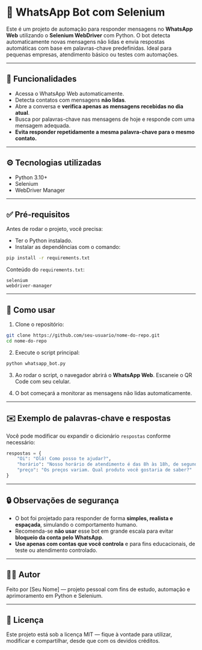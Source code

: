 # 🤖 WhatsApp Bot com Selenium

Este é um projeto de automação para responder mensagens no **WhatsApp Web** utilizando o **Selenium WebDriver** com Python. O bot detecta automaticamente novas mensagens não lidas e envia respostas automáticas com base em palavras-chave predefinidas. Ideal para pequenas empresas, atendimento básico ou testes com automações.

---

## 📌 Funcionalidades

- Acessa o WhatsApp Web automaticamente.
- Detecta contatos com mensagens **não lidas**.
- Abre a conversa e **verifica apenas as mensagens recebidas no dia atual**.
- Busca por palavras-chave nas mensagens de hoje e responde com uma mensagem adequada.
- **Evita responder repetidamente a mesma palavra-chave para o mesmo contato.**

---

## ⚙️ Tecnologias utilizadas

- Python 3.10+
- Selenium
- WebDriver Manager

---

## ✅ Pré-requisitos

Antes de rodar o projeto, você precisa:

- Ter o Python instalado.
- Instalar as dependências com o comando:

```bash
pip install -r requirements.txt
```

Conteúdo do `requirements.txt`:

```
selenium
webdriver-manager
```

---

## 🚀 Como usar

1. Clone o repositório:
```bash
git clone https://github.com/seu-usuario/nome-do-repo.git
cd nome-do-repo
```

2. Execute o script principal:

```bash
python whatsapp_bot.py
```

3. Ao rodar o script, o navegador abrirá o **WhatsApp Web**. Escaneie o QR Code com seu celular.

4. O bot começará a monitorar as mensagens não lidas automaticamente.

---

## ✉️ Exemplo de palavras-chave e respostas

Você pode modificar ou expandir o dicionário `respostas` conforme necessário:

```python
respostas = {
    "Oi": "Olá! Como posso te ajudar?",
    "horário": "Nosso horário de atendimento é das 8h às 18h, de segunda a sexta.",
    "preço": "Os preços variam. Qual produto você gostaria de saber?"
}
```

---

## 🔒 Observações de segurança

- O bot foi projetado para responder de forma **simples, realista e espaçada**, simulando o comportamento humano.
- Recomenda-se **não usar** esse bot em grande escala para evitar **bloqueio da conta pelo WhatsApp**.
- **Use apenas com contas que você controla** e para fins educacionais, de teste ou atendimento controlado.

---

## 👨‍💻 Autor

Feito por [Seu Nome] — projeto pessoal com fins de estudo, automação e aprimoramento em Python e Selenium.

---

## 📄 Licença

Este projeto está sob a licença MIT — fique à vontade para utilizar, modificar e compartilhar, desde que com os devidos créditos.